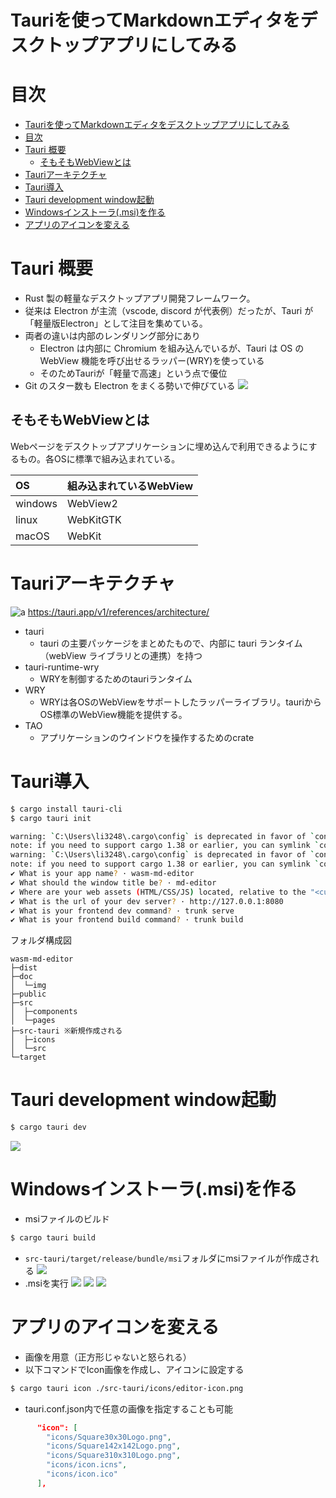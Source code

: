# Tauriを使ってMarkdownエディタをデスクトップアプリにしてみる
# 目次
- [Tauriを使ってMarkdownエディタをデスクトップアプリにしてみる](#tauriを使ってmarkdownエディタをデスクトップアプリにしてみる)
- [目次](#目次)
- [Tauri 概要](#tauri-概要)
  - [そもそもWebViewとは](#そもそもwebviewとは)
- [Tauriアーキテクチャ](#tauriアーキテクチャ)
- [Tauri導入](#tauri導入)
- [Tauri development window起動](#tauri-development-window起動)
- [Windowsインストーラ(.msi)を作る](#windowsインストーラmsiを作る)
- [アプリのアイコンを変える](#アプリのアイコンを変える)

# Tauri 概要

- Rust 製の軽量なデスクトップアプリ開発フレームワーク。
- 従来は Electron が主流（vscode, discord が代表例）だったが、Tauri が「軽量版Electron」として注目を集めている。
- 両者の違いは内部のレンダリング部分にあり
  - Electron は内部に Chromium を組み込んでいるが、Tauri は OS の WebView 機能を呼び出せるラッパー(WRY)を使っている
  - そのためTauriが「軽量で高速」という点で優位
- Git のスター数も Electron をまくる勢いで伸びている
  ![](./img/star-history-2024516.png)


## そもそもWebViewとは
Webページをデスクトップアプリケーションに埋め込んで利用できるようにするもの。各OSに標準で組み込まれている。

| OS | 組み込まれているWebView |
| :------ | --------- |
| windows | WebView2 |
| linux | WebKitGTK |
| macOS | WebKit |


# Tauriアーキテクチャ
![a](./img/tauri-archi.png)
https://tauri.app/v1/references/architecture/

- tauri
  - tauri の主要パッケージをまとめたもので、内部に tauri ランタイム（webView ライブラリとの連携）を持つ
- tauri-runtime-wry
  - WRYを制御するためのtauriランタイム
- WRY
  - WRYは各OSのWebViewをサポートしたラッパーライブラリ。tauriからOS標準のWebView機能を提供する。
- TAO
  - アプリケーションのウインドウを操作するためのcrate


# Tauri導入

```bash
$ cargo install tauri-cli
$ cargo tauri init

warning: `C:\Users\li3248\.cargo\config` is deprecated in favor of `config.toml`
note: if you need to support cargo 1.38 or earlier, you can symlink `config` to `config.toml`
warning: `C:\Users\li3248\.cargo\config` is deprecated in favor of `config.toml`
note: if you need to support cargo 1.38 or earlier, you can symlink `config` to `config.toml`
✔ What is your app name? · wasm-md-editor
✔ What should the window title be? · md-editor
✔ Where are your web assets (HTML/CSS/JS) located, relative to the "<current dir>/src-tauri/tauri.conf.json" file that will be created? · ../dist
✔ What is the url of your dev server? · http://127.0.0.1:8080
✔ What is your frontend dev command? · trunk serve
✔ What is your frontend build command? · trunk build
```

フォルダ構成図

```
wasm-md-editor
├─dist
├─doc
│  └─img
├─public
├─src
│  ├─components
│  └─pages
├─src-tauri ※新規作成される
│  ├─icons
│  └─src
└─target
```

# Tauri development window起動

```bash
$ cargo tauri dev
```

![](./img/home.png)

# Windowsインストーラ(.msi)を作る

- msiファイルのビルド
````bash
$ cargo tauri build

````
- ``src-tauri/target/release/bundle/msi``フォルダにmsiファイルが作成される
![](./img/msi.png)
- .msiを実行
![](./img/install.png)
![](./img/install2.png)
![](./img/install3.png)


# アプリのアイコンを変える
- 画像を用意（正方形じゃないと怒られる）
- 以下コマンドでIcon画像を作成し、アイコンに設定する
````bash
$ cargo tauri icon ./src-tauri/icons/editor-icon.png
````

- tauri.conf.json内で任意の画像を指定することも可能
````json
      "icon": [
        "icons/Square30x30Logo.png",
        "icons/Square142x142Logo.png",
        "icons/Square310x310Logo.png",
        "icons/icon.icns",
        "icons/icon.ico"
      ],

````